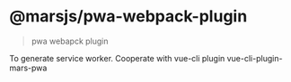 # @marsjs/pwa-webpack-plugin

> pwa webapck plugin

To generate service worker. Cooperate with vue-cli plugin vue-cli-plugin-mars-pwa